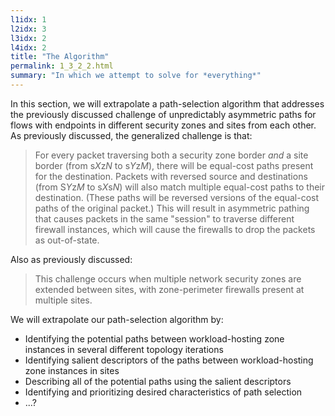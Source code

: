 ```yaml
---
l1idx: 1
l2idx: 3
l3idx: 2
l4idx: 2
title: "The Algorithm"
permalink: 1_3_2_2.html
summary: "In which we attempt to solve for *everything*"
---
```


In this section, we will extrapolate a path-selection algorithm that addresses the previously discussed challenge of unpredictably asymmetric paths for flows with endpoints in different security zones and sites from each other.  As previously discussed, the generalized challenge is that:

> For every packet traversing both a security zone border *and* a site border (from s*X*z*N* to s*Y*z*M*), there will be equal-cost paths present for the destination.  Packets with reversed source and destinations (from S*Y*z*M* to s*X*s*N*) will also match multiple equal-cost paths to their destination.  (These paths will be reversed versions of the equal-cost paths of the original packet.)    This will result in asymmetric pathing that causes packets in the same "session" to traverse different firewall instances, which will cause the firewalls to drop the packets as out-of-state.

Also as previously discussed:

> This challenge occurs when multiple network security zones are extended between sites, with zone-perimeter firewalls present at multiple sites.

We will extrapolate our path-selection algorithm by:

- Identifying the potential paths between workload-hosting zone instances in several different topology iterations
- Identifying salient descriptors of the paths between workload-hosting zone instances in sites
- Describing all of the potential paths using the salient descriptors
- Identifying and prioritizing desired characteristics of path selection
- ...?

